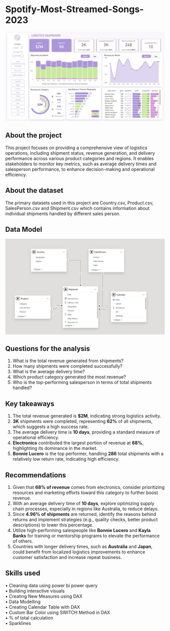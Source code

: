 # Spotify-Most-Streamed-Songs-2023

![Dashboard Overview](https://github.com/KCMcafe15/Logistics-Analysis-Project/blob/96eb0250e964a8b3db3fa5d2f82272c92abdf1cd/img/Logistics%20Dashboard.JPG)

## About the project

This project focuses on providing a comprehensive view of logistics operations, including shipment status, revenue generation, and delivery performance across various product categories and regions. It enables stakeholders to monitor key metrics, such as average delivery times and salesperson performance, to enhance decision-making and operational efficiency.

## About the dataset

The primary datasets used in this project are Country.csv, Product.csv, SalesPerson.csv and Shipment.csv which contains information about individual shipments handled by different sales person.

## Data Model

![Data Model](https://github.com/KCMcafe15/Logistics-Analysis-Project/blob/96eb0250e964a8b3db3fa5d2f82272c92abdf1cd/img/data%20model.JPG)

## Questions for the analysis
1. What is the total revenue generated from shipments?
2. How many shipments were completed successfully?
3. What is the average delivery time?
4. Which product category generated the most revenue?
5. Who is the top-performing salesperson in terms of total shipments handled?

## Key takeaways
1. The total revenue generated is **$2M**, indicating strong logistics activity.
2. **3K** shipments were completed, representing **62%** of all shipments, which suggests a high success rate.
3. The average delivery time is **10 days**, providing a standard measure of operational efficiency.
4. **Electronics** contributed the largest portion of revenue at **68%**, highlighting its dominance in the market.
5. **Bonnie Lucero** is the top performer, handling **286** total shipments with a relatively low return rate, indicating high efficiency.

## Recommendations

1. Given that **68% of revenue** comes from electronics, consider prioritizing resources and marketing efforts toward this category to further boost revenue.   
2. With an average delivery time of **10 days**, explore optimizing supply chain processes, especially in regions like Australia, to reduce delays.
3. Since **4.96% of shipments** are returned, identify the reasons behind returns and implement strategies (e.g., quality checks, better product descriptions) to lower this percentage.
4. Utilize high-performing salespeople like **Bonnie Lucero** and **Kayla Banks** for training or mentorship programs to elevate the performance of others.
5. Countries with longer delivery times, such as **Australia** and **Japan**, could benefit from localized logistics improvements to enhance customer satisfaction and increase repeat business.

## Skills used
•	Cleaning data using power bi power query <br>
•	Building interactive visuals <br>
•	Creating New Measures using DAX <br>
•	Data Modelling <br>
•	Creating Calendar Table with DAX <br>
•	Custom Bar Color using SWITCH Method in DAX <br>
•	% of total calculation <br>
•	Sparklines
